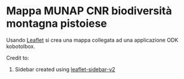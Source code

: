 # Mappa MUNAP CNR biodiversità montagna pistoiese

Usando [Leaflet](https://leafletjs.com/) si crea una mappa collegata ad una applicazione ODK kobotolbox. 

Credit to:


1. Sidebar created using [leaflet-sidebar-v2](https://github.com/nickpeihl/leaflet-sidebar-v2)




